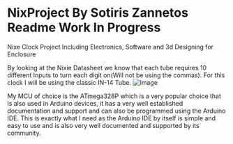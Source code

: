 # NixProject By Sotiris Zannetos Readme Work In Progress
Nixe Clock Project Including Electronics, Software and 3d Designing for Enclosure

By looking at the Nixie Datasheet we know that each tube requires 10 different Inputs to turn each digit on(Will not be using the commas). For this clock I will be using the classic IN-14 Tube.
![Image](https://github.com/user-attachments/assets/d782d193-2394-424d-9649-a965a1774491)

My MCU of choice is the ATmega328P which is a very popular choice that is also used in Arduino devices, it has a very well established documentation and support and can also be programmed using the Arduino IDE. This is exactly what I need as the Arduino IDE by itself is simple and easy to use and is also very well documented and supported by its community.

